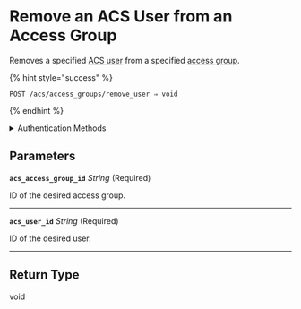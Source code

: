 # Remove an ACS User from an Access Group

Removes a specified [ACS user](https://docs.seam.co/latest/capability-guides/access-systems/user-management) from a specified [access group](https://docs.seam.co/latest/capability-guides/access-systems/assigning-users-to-access-groups).

{% hint style="success" %}
```
POST /acs/access_groups/remove_user ⇒ void
```
{% endhint %}

<details>

<summary>Authentication Methods</summary>

- API key
- Personal access token
  <br>Must also include the `seam-workspace` header in the request.
</details>

## Parameters

**`acs_access_group_id`** *String* (Required)

ID of the desired access group.

---

**`acs_user_id`** *String* (Required)

ID of the desired user.

---


## Return Type

void
